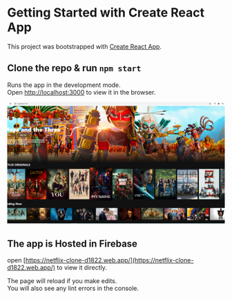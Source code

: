 # Getting Started with Create React App

This project was bootstrapped with [Create React App](https://github.com/facebook/create-react-app).


## Clone the repo & run `npm start`

Runs the app in the development mode.\
Open [http://localhost:3000](http://localhost:3000) to view it in the browser.

![alt text](netflix.png "Netflix")

## The app is Hosted in Firebase
open [https://netflix-clone-d1822.web.app/](https://netflix-clone-d1822.web.app/) to view it directly.



The page will reload if you make edits.\
You will also see any lint errors in the console.



